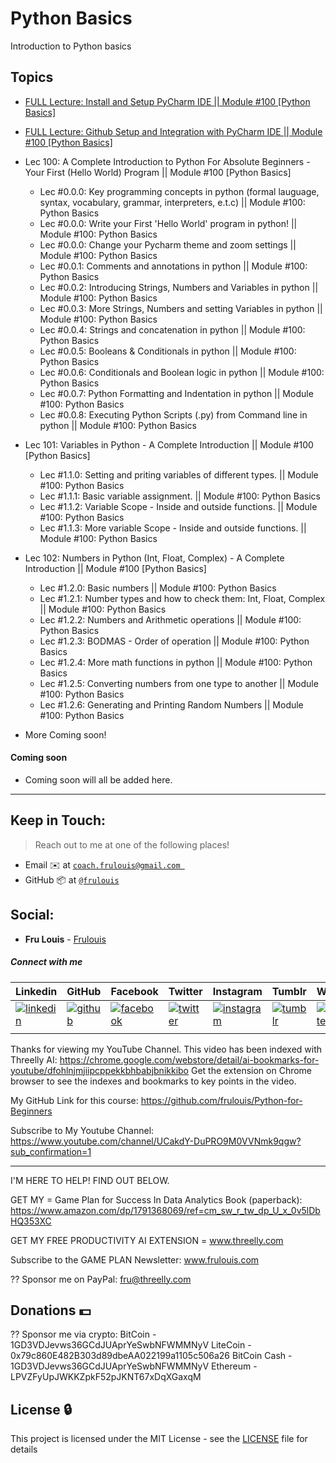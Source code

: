 # Python Basics
Introduction to Python basics

## Topics
* [FULL Lecture: Install and Setup PyCharm IDE || Module #100 [Python Basics]](https://www.youtube.com/watch?v=NOTekHaJN-Y)
* [FULL Lecture: Github Setup and Integration with PyCharm IDE || Module #100 [Python Basics]](https://www.youtube.com/watch?v=uCGtdz1dDcs)

* Lec 100: A Complete Introduction to Python For Absolute Beginners - Your First (Hello World) Program || Module #100 [Python Basics]

    * Lec #0.0.0: Key programming concepts in python (formal lauguage, syntax, vocabulary, grammar, interpreters, e.t.c) || Module #100: Python Basics
    * Lec #0.0.0: Write your First 'Hello World' program in python! || Module #100: Python Basics
    * Lec #0.0.0: Change your Pycharm theme and zoom settings || Module #100: Python Basics
    * Lec #0.0.1: Comments and annotations in python || Module #100: Python Basics
    * Lec #0.0.2: Introducing Strings, Numbers and Variables in python || Module #100: Python Basics
    * Lec #0.0.3: More Strings, Numbers and setting Variables in python || Module #100: Python Basics
    * Lec #0.0.4: Strings and concatenation in python || Module #100: Python Basics
    * Lec #0.0.5: Booleans & Conditionals in python || Module #100: Python Basics
    * Lec #0.0.6: Conditionals and Boolean logic in python || Module #100: Python Basics
    * Lec #0.0.7: Python Formatting and Indentation in python || Module #100: Python Basics
    * Lec #0.0.8: Executing Python Scripts (.py) from Command line in python || Module #100: Python Basics

* Lec 101: Variables in Python - A Complete Introduction || Module #100 [Python Basics]

    * Lec #1.1.0: Setting and priting variables of different types. || Module #100: Python Basics
    * Lec #1.1.1: Basic variable assignment. || Module #100: Python Basics
    * Lec #1.1.2: Variable Scope - Inside and outside functions. || Module #100: Python Basics
    * Lec #1.1.3: More variable Scope - Inside and outside functions. || Module #100: Python Basics


* Lec 102: Numbers in Python (Int, Float, Complex) - A Complete Introduction || Module #100 [Python Basics]

    * Lec #1.2.0: Basic numbers || Module #100: Python Basics
    * Lec #1.2.1: Number types and how to check them: Int, Float, Complex || Module #100: Python Basics
    * Lec #1.2.2: Numbers and Arithmetic operations || Module #100: Python Basics
    * Lec #1.2.3: BODMAS - Order of operation || Module #100: Python Basics
    * Lec #1.2.4: More math functions in python || Module #100: Python Basics
    * Lec #1.2.5: Converting numbers from one type to another || Module #100: Python Basics
    * Lec #1.2.6: Generating and Printing Random Numbers || Module #100: Python Basics


* More Coming soon!


#### Coming soon
- Coming soon will all be added here.


---

## Keep in Touch:
> Reach out to me at one of the following places!
- Email :envelope: at <a href="mailto:coach.frulouis@gmail.com " target="_blank">`coach.frulouis@gmail.com `</a>
- GitHub :package: at <a href="https://github.com/frulouis/Python-for-Beginners" target="_blank">`@frulouis`</a>



## Social:

* **Fru Louis** - [Frulouis](https://github.com/frulouis/)


##### Connect with me

| Linkedin | GitHub | Facebook | Twitter | Instagram | Tumblr | Website |
|----------|----------|----------|----------|----------|----------|----------|
| [![linkedin](https://cdnjs.cloudflare.com/ajax/libs/foundicons/3.0.0/svgs/fi-social-linkedin.svg)](https://www.linkedin.com/in/iamaashishpatel) | [![github](https://cdnjs.cloudflare.com/ajax/libs/foundicons/3.0.0/svgs/fi-social-github.svg)](https://github.com/frulouis) | [![facebook](https://cdnjs.cloudflare.com/ajax/libs/foundicons/3.0.0/svgs/fi-social-facebook.svg)](https://www.facebook.com/coachfrulouis) | [![twitter](https://cdnjs.cloudflare.com/ajax/libs/foundicons/3.0.0/svgs/fi-social-twitter.svg)](https://twitter.com/coachfrulouis) | [![instagram](https://cdnjs.cloudflare.com/ajax/libs/foundicons/3.0.0/svgs/fi-social-instagram.svg)](https://www.instagram.com/coachfrulouis/) | [![tumblr](https://cdnjs.cloudflare.com/ajax/libs/foundicons/3.0.0/svgs/fi-social-tumblr.svg)](https://frulouis.tumblr.com/) | [![website](https://cdnjs.cloudflare.com/ajax/libs/foundicons/3.0.0/svgs/fi-social-blogger.svg)](http://www.frulouis.com/) |
| | | | | | |

Thanks for viewing my YouTube Channel. This video has been indexed with Threelly AI: https://chrome.google.com/webstore/detail/ai-bookmarks-for-youtube/dfohlnjmjiipcppekkbhbabjbnikkibo
Get the extension on Chrome browser to see the indexes and bookmarks to key points in the video.

My GitHub Link for this course: https://github.com/frulouis/Python-for-Beginners

Subscribe to My Youtube Channel: https://www.youtube.com/channel/UCakdY-DuPRO9M0VVNmk9qgw?sub_confirmation=1


--------------------------------------------------------
I'M HERE TO HELP! FIND OUT BELOW.


GET MY = Game Plan for Success In Data Analytics Book (paperback): https://www.amazon.com/dp/1791368069/ref=cm_sw_r_tw_dp_U_x_0v5lDbHQ353XC 


GET MY FREE PRODUCTIVITY AI EXTENSION = www.threelly.com 


Subscribe to the GAME PLAN Newsletter: www.frulouis.com 


?? Sponsor me on PayPal:
fru@threelly.com



## Donations :dollar:

?? Sponsor me via crypto:
BitCoin -  1GD3VDJevws36GCdJUAprYeSwbNFWMMNyV
LiteCoin -  0x79c860E482B303d89dbeAA022199a1105c506a26
BitCoin Cash -  1GD3VDJevws36GCdJUAprYeSwbNFWMMNyV
Ethereum -  LPVZFyUpJWKKZpkF52pJKNT67xDqXGaxqM

## License :lock:

This project is licensed under the MIT License - see the [LICENSE](LICENSE) file for details
